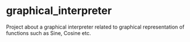 # graphical_interpreter
Project about a graphical interpreter related to graphical representation of functions such as Sine, Cosine etc.
